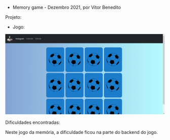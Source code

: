 - Memory game - Dezembro 2021, por Vitor Benedito

Projeto: 

- Jogo:

![print1](img-readme/print1.png)

Dificuldades encontradas: 

Neste jogo da memória, a dificuldade ficou na parte do backend do jogo.

